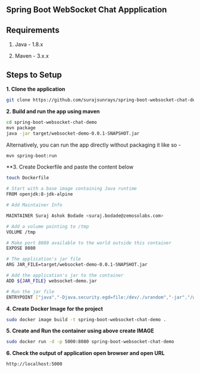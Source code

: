 ## Spring Boot WebSocket Chat Appplication

## Requirements

1. Java - 1.8.x

2. Maven - 3.x.x

## Steps to Setup

**1. Clone the application**

```bash
git clone https://github.com/surajsunrays/spring-boot-websocket-chat-demo.git
```

**2. Build and run the app using maven**

```bash
cd spring-boot-websocket-chat-demo
mvn package
java -jar target/websocket-demo-0.0.1-SNAPSHOT.jar
```

Alternatively, you can run the app directly without packaging it like so -

```bash
mvn spring-boot:run
```
**3. Create Dockerfile and paste the content below
```bash
touch Dockerfile
```

```bash
# Start with a base image containing Java runtime
FROM openjdk:8-jdk-alpine

# Add Maintainer Info

MAINTAINER Suraj Ashok Bodade <suraj.bodade@zemosolabs.com>

# Add a volume pointing to /tmp
VOLUME /tmp

# Make port 8080 available to the world outside this container
EXPOSE 8080

# The application's jar file
ARG JAR_FILE=target/websocket-demo-0.0.1-SNAPSHOT.jar

# Add the application's jar to the container
ADD ${JAR_FILE} websocket-demo.jar

# Run the jar file 
ENTRYPOINT ["java","-Djava.security.egd=file:/dev/./urandom","-jar","/websocket-demo.jar"]

```
**4. Create Docker Image for the project**
```bash
sudo docker image build -t spring-boot-websocket-chat-demo .
```
**5. Create and Run the container using above create IMAGE**
```bash
sudo docker run -d -p 5000:8080 spring-boot-websocket-chat-demo
```
**6. Check the output of application open browser and open URL**
```URL
http://localhost:5000
```
